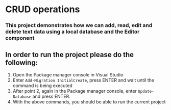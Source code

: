 # CRUD operations

### This project demonstrates how we can add, read, edit and delete text data using a local database and the Editor component

## In order to run the project please do the following:
1. Open the Package manager console in Visual Studio
2. Enter ``Add-Migration InitialCreate``, press ENTER and wait until the command is being executed
3. After point 2, again in the Package manager console, enter ``Update-Database`` and press ENTER.
4. With the above commands, you should be able to run the current project